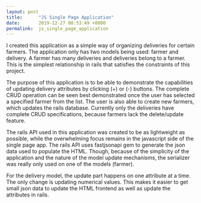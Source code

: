 ```yaml
---
layout: post
title:      "JS Single Page Application"
date:       2019-12-27 00:53:49 +0000
permalink:  js_single_page_application
---
```



I created this application as a simple way of organizing deliveries for certain farmers. The application only has two models being used: farmer and delivery. A farmer has many deliveries and deliveries belong to a farmer. This is the simplest relationship in rails that satisfies the constraints of this project.

The purpose of this application is to be able to demonstrate the capabilities of updating delivery attributes by clicking (+) or (-) buttons. The complete CRUD operation can be seen best demonstrated once the user has selected a specified farmer from the list. The user is also able to create new farmers, which updates the rails database. Currently only the deliveries have complete CRUD specifications, because farmers lack the delete/update feature. 

The rails API used in this application was created to be as lightweight as possible, while the overwhelming focus remains in the javascript side of the single page app. The rails API uses fastjsonapi gem to generate the json data used to populate the HTML. Though, because of the simplicity of the application and the nature of the model update mechanisms, the serializer was really only used on one of the models (farmer). 

For the delivery model, the update part happens on one attribute at a time. The only change is updating numerical values. This makes it easier to get small json data to update the HTML frontend as well as update the attributes in rails. 


